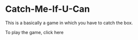 # Catch-Me-If-U-Can

This is a basically a game in which you have to catch the box.

To play the game, click here 
